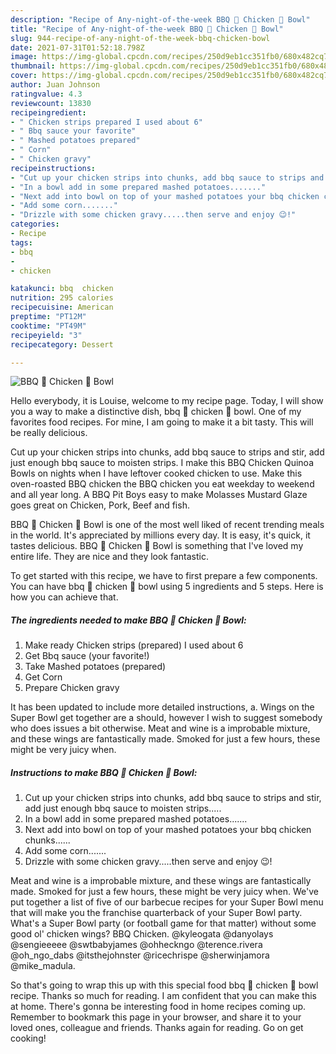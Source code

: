 ```yaml
---
description: "Recipe of Any-night-of-the-week BBQ 🍗 Chicken 🐔 Bowl"
title: "Recipe of Any-night-of-the-week BBQ 🍗 Chicken 🐔 Bowl"
slug: 944-recipe-of-any-night-of-the-week-bbq-chicken-bowl
date: 2021-07-31T01:52:18.798Z
image: https://img-global.cpcdn.com/recipes/250d9eb1cc351fb0/680x482cq70/bbq-chicken-bowl-recipe-main-photo.jpg
thumbnail: https://img-global.cpcdn.com/recipes/250d9eb1cc351fb0/680x482cq70/bbq-chicken-bowl-recipe-main-photo.jpg
cover: https://img-global.cpcdn.com/recipes/250d9eb1cc351fb0/680x482cq70/bbq-chicken-bowl-recipe-main-photo.jpg
author: Juan Johnson
ratingvalue: 4.3
reviewcount: 13830
recipeingredient:
- " Chicken strips prepared I used about 6"
- " Bbq sauce your favorite"
- " Mashed potatoes prepared"
- " Corn"
- " Chicken gravy"
recipeinstructions:
- "Cut up your chicken strips into chunks, add bbq sauce to strips and stir, add just enough bbq sauce to moisten strips....."
- "In a bowl add in some prepared mashed potatoes......."
- "Next add into bowl on top of your mashed potatoes your bbq chicken chunks......"
- "Add some corn......."
- "Drizzle with some chicken gravy.....then serve and enjoy 😉!"
categories:
- Recipe
tags:
- bbq
- 
- chicken

katakunci: bbq  chicken 
nutrition: 295 calories
recipecuisine: American
preptime: "PT12M"
cooktime: "PT49M"
recipeyield: "3"
recipecategory: Dessert

---
```



![BBQ 🍗 Chicken 🐔 Bowl](https://img-global.cpcdn.com/recipes/250d9eb1cc351fb0/680x482cq70/bbq-chicken-bowl-recipe-main-photo.jpg)

Hello everybody, it is Louise, welcome to my recipe page. Today, I will show you a way to make a distinctive dish, bbq 🍗 chicken 🐔 bowl. One of my favorites food recipes. For mine, I am going to make it a bit tasty. This will be really delicious.

Cut up your chicken strips into chunks, add bbq sauce to strips and stir, add just enough bbq sauce to moisten strips. I make this BBQ Chicken Quinoa Bowls on nights when I have leftover cooked chicken to use. Make this oven-roasted BBQ chicken the BBQ chicken you eat weekday to weekend and all year long. A BBQ Pit Boys easy to make Molasses Mustard Glaze goes great on Chicken, Pork, Beef and fish.

BBQ 🍗 Chicken 🐔 Bowl is one of the most well liked of recent trending meals in the world. It's appreciated by millions every day. It is easy, it's quick, it tastes delicious. BBQ 🍗 Chicken 🐔 Bowl is something that I've loved my entire life. They are nice and they look fantastic.


To get started with this recipe, we have to first prepare a few components. You can have bbq 🍗 chicken 🐔 bowl using 5 ingredients and 5 steps. Here is how you can achieve that.

<!--inarticleads1-->

##### The ingredients needed to make BBQ 🍗 Chicken 🐔 Bowl:

1. Make ready  Chicken strips (prepared) I used about 6
1. Get  Bbq sauce (your favorite!)
1. Take  Mashed potatoes (prepared)
1. Get  Corn
1. Prepare  Chicken gravy


It has been updated to include more detailed instructions, a. Wings on the Super Bowl get together are a should, however I wish to suggest somebody who does issues a bit otherwise. Meat and wine is a improbable mixture, and these wings are fantastically made. Smoked for just a few hours, these might be very juicy when. 

<!--inarticleads2-->

##### Instructions to make BBQ 🍗 Chicken 🐔 Bowl:

1. Cut up your chicken strips into chunks, add bbq sauce to strips and stir, add just enough bbq sauce to moisten strips.....
1. In a bowl add in some prepared mashed potatoes.......
1. Next add into bowl on top of your mashed potatoes your bbq chicken chunks......
1. Add some corn.......
1. Drizzle with some chicken gravy.....then serve and enjoy 😉!


Meat and wine is a improbable mixture, and these wings are fantastically made. Smoked for just a few hours, these might be very juicy when. We&#39;ve put together a list of five of our barbecue recipes for your Super Bowl menu that will make you the franchise quarterback of your Super Bowl party. What&#39;s a Super Bowl party (or football game for that matter) without some good ol&#39; chicken wings? BBQ Chicken. @kyleogata @danyolays @sengieeeee @swtbabyjames @ohheckngo @terence.rivera @oh_ngo_dabs @itsthejohnster @ricechrispe @sherwinjamora @mike_madula. 

So that's going to wrap this up with this special food bbq 🍗 chicken 🐔 bowl recipe. Thanks so much for reading. I am confident that you can make this at home. There's gonna be interesting food in home recipes coming up. Remember to bookmark this page in your browser, and share it to your loved ones, colleague and friends. Thanks again for reading. Go on get cooking!
